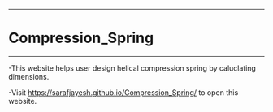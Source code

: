 ----------------------
 # Compression_Spring
----------------------

-This website helps user design helical compression spring by caluclating dimensions. 

-Visit https://sarafjayesh.github.io/Compression_Spring/ to open this website.

